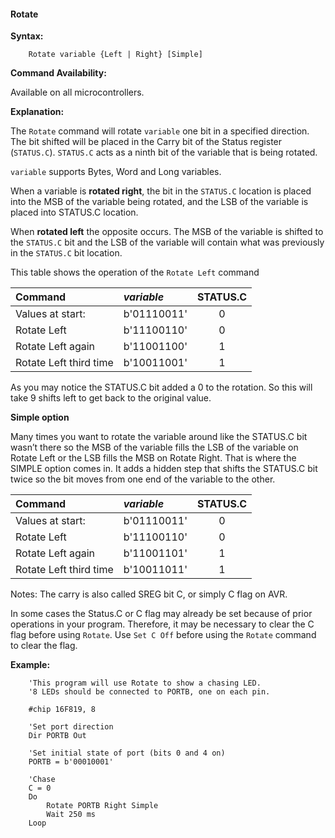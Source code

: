 <div class="section">

<div class="titlepage">

<div>

<div>

#### <span id="rotate"></span>Rotate

</div>

</div>

</div>

<span class="strong">**Syntax:**</span>

``` screen
    Rotate variable {Left | Right} [Simple]
```

<span class="strong">**Command Availability:**</span>

Available on all microcontrollers.

<span class="strong">**Explanation:**</span>

The `Rotate` command will rotate `variable` one bit in a specified
direction. The bit shifted will be placed in the Carry bit of the Status
register (`STATUS.C`). `STATUS.C` acts as a ninth bit of the variable
that is being rotated.

`variable` supports Bytes, Word and Long variables.

When a variable is <span class="strong">**rotated right**</span>, the
bit in the `STATUS.C` location is placed into the MSB of the variable
being rotated, and the LSB of the variable is placed into STATUS.C
location.

When <span class="strong">**rotated left**</span> the opposite occurs.
The MSB of the variable is shifted to the `STATUS.C` bit and the LSB of
the variable will contain what was previously in the `STATUS.C` bit
location.

This table shows the operation of the `Rotate Left` command

<div class="informaltable">

| <span class="strong">**Command**</span> | <span class="strong">**<span class="emphasis">*variable*</span>**</span> | <span class="strong">**STATUS.C**</span> |
|:----------------------------------------|:-------------------------------------------------------------------------|:----------------------------------------:|
| Values at start:                        | b'01110011'                                                              |                    0                     |
| Rotate Left                             | b'11100110'                                                              |                    0                     |
| Rotate Left again                       | b'11001100'                                                              |                    1                     |
| Rotate Left third time                  | b'10011001'                                                              |                    1                     |

</div>

As you may notice the STATUS.C bit added a 0 to the rotation. So this
will take 9 shifts left to get back to the original value.

<span class="strong">**Simple option**</span>

Many times you want to rotate the variable around like the STATUS.C bit
wasn’t there so the MSB of the variable fills the LSB of the variable on
Rotate Left or the LSB fills the MSB on Rotate Right. That is where the
SIMPLE option comes in. It adds a hidden step that shifts the STATUS.C
bit twice so the bit moves from one end of the variable to the other.

<div class="informaltable">

| <span class="strong">**Command**</span> | <span class="strong">**<span class="emphasis">*variable*</span>**</span> | <span class="strong">**STATUS.C**</span> |
|:----------------------------------------|:-------------------------------------------------------------------------|:----------------------------------------:|
| Values at start:                        | b'01110011'                                                              |                    0                     |
| Rotate Left                             | b'11100110'                                                              |                    0                     |
| Rotate Left again                       | b'11001101'                                                              |                    1                     |
| Rotate Left third time                  | b'10011011'                                                              |                    1                     |

</div>

Notes: The carry is also called SREG bit C, or simply C flag on AVR.

In some cases the Status.C or C flag may already be set because of prior
operations in your program. Therefore, it may be necessary to clear the
C flag before using `Rotate`. Use `Set C Off` before using the `Rotate`
command to clear the flag.

<span class="strong">**Example:**</span>

``` screen
    'This program will use Rotate to show a chasing LED.
    '8 LEDs should be connected to PORTB, one on each pin.

    #chip 16F819, 8

    'Set port direction
    Dir PORTB Out

    'Set initial state of port (bits 0 and 4 on)
    PORTB = b'00010001'

    'Chase
    C = 0
    Do
        Rotate PORTB Right Simple
        Wait 250 ms
    Loop
```

</div>
